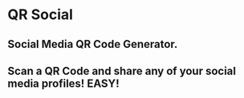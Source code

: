# QR Social

## Social Media QR Code Generator. 

## Scan a QR Code and share any of your social media profiles! EASY!

  
